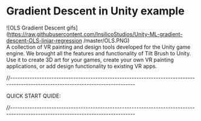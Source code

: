 # Gradient Descent in Unity example

![OLS Gradient Descent gifs](https://raw.githubusercontent.com/InsilicoStudios/Unity-ML-gradient-descent-OLS-liniar-regression
/master/OLS.PNG)<br>
A collection of VR painting and design tools developed for the Unity game engine. We brought all the features and functionality of Tilt Brush to Unity. Use it to create 3D art for your games, create your own VR painting applications, or add design functionality to existing VR apps.

//---------------------------------------------------------------------------------------------------------------------------------

QUICK START QUIDE:


//---------------------------------------------------------------------------------------------------------------------------------




